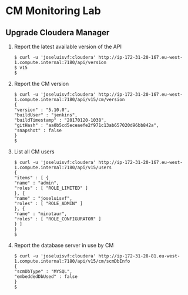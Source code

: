 # CM Monitoring Lab
## Upgrade Cloudera Manager

 1. Report the latest available version of the API

    ```
    $ curl -u 'joseluisvf:cloudera' http://ip-172-31-20-167.eu-west-1.compute.internal:7180/api/version
    $ v15
    $
    ```
 1. Report the CM version

    ```
    $ curl -u 'joseluisvf:cloudera' http://ip-172-31-20-167.eu-west-1.compute.internal:7180/api/v15/cm/version
    {
    "version" : "5.10.0",
    "buildUser" : "jenkins",
    "buildTimestamp" : "20170120-1038",
    "gitHash" : "aa0b5cd5eceaefe2f971c13ab657020d96bb842a",
    "snapshot" : false
    }
    $ 
    ```

 1. List all CM users

    ```
    $ curl -u 'joseluisvf:cloudera' http://ip-172-31-20-167.eu-west-1.compute.internal:7180/api/v15/users
    {
    "items" : [ {
    "name" : "admin",
    "roles" : [ "ROLE_LIMITED" ]
    }, {
    "name" : "joseluisvf",
    "roles" : [ "ROLE_ADMIN" ]
    }, {
    "name" : "minotaur",
    "roles" : [ "ROLE_CONFIGURATOR" ]
    } ]
    }
    $ 
    ```

 1. Report the database server in use by CM

    ```
    $ curl -u 'joseluisvf:cloudera' http://ip-172-31-28-81.eu-west-1.compute.internal:7180/api/v15/cm/scmDbInfo
    {
    "scmDbType" : "MYSQL",
    "embeddedDbUsed" : false
    } 
    $
    ```

